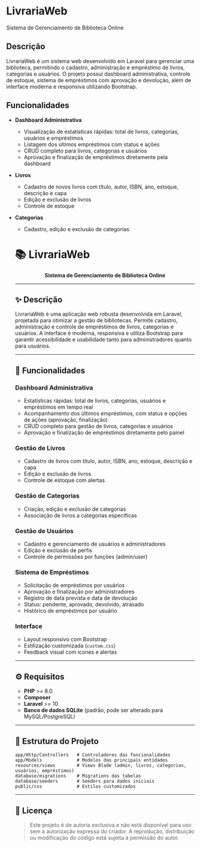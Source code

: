 
# LivrariaWeb

Sistema de Gerenciamento de Biblioteca Online

## Descrição
LivrariaWeb é um sistema web desenvolvido em Laravel para gerenciar uma biblioteca, permitindo o cadastro, administração e empréstimo de livros, categorias e usuários. O projeto possui dashboard administrativa, controle de estoque, sistema de empréstimos com aprovação e devolução, além de interface moderna e responsiva utilizando Bootstrap.

## Funcionalidades

- **Dashboard Administrativa**
	- Visualização de estatísticas rápidas: total de livros, categorias, usuários e empréstimos
	- Listagem dos últimos empréstimos com status e ações
	- CRUD completo para livros, categorias e usuários
	- Aprovação e finalização de empréstimos diretamente pela dashboard

- **Livros**
	- Cadastro de novos livros com título, autor, ISBN, ano, estoque, descrição e capa
	- Edição e exclusão de livros
	- Controle de estoque

- **Categorias**
	- Cadastro, edição e exclusão de categorias


	# 📚 LivrariaWeb

	<p align="center">
	  <b>Sistema de Gerenciamento de Biblioteca Online</b>
	</p>

	---

	## ✨ Descrição

	LivrariaWeb é uma aplicação web robusta desenvolvida em Laravel, projetada para otimizar a gestão de bibliotecas. Permite cadastro, administração e controle de empréstimos de livros, categorias e usuários. A interface é moderna, responsiva e utiliza Bootstrap para garantir acessibilidade e usabilidade tanto para administradores quanto para usuários.

	---

	## 🚀 Funcionalidades

	### Dashboard Administrativa
	- Estatísticas rápidas: total de livros, categorias, usuários e empréstimos em tempo real
	- Acompanhamento dos últimos empréstimos, com status e opções de ações (aprovação, finalização)
	- CRUD completo para gestão de livros, categorias e usuários
	- Aprovação e finalização de empréstimos diretamente pelo painel

	### Gestão de Livros
	- Cadastro de livros com título, autor, ISBN, ano, estoque, descrição e capa
	- Edição e exclusão de livros
	- Controle de estoque com alertas

	### Gestão de Categorias
	- Criação, edição e exclusão de categorias
	- Associação de livros a categorias específicas

	### Gestão de Usuários
	- Cadastro e gerenciamento de usuários e administradores
	- Edição e exclusão de perfis
	- Controle de permissões por funções (admin/user)

	### Sistema de Empréstimos
	- Solicitação de empréstimos por usuários
	- Aprovação e finalização por administradores
	- Registro de data prevista e data de devolução
	- Status: pendente, aprovado, devolvido, atrasado
	- Histórico de empréstimos por usuário

	### Interface
	- Layout responsivo com Bootstrap
	- Estilização customizada (`custom.css`)
	- Feedback visual com ícones e alertas

	---

	## ⚙️ Requisitos

	- **PHP** >= 8.0
	- **Composer**
	- **Laravel** >= 10
	- **Banco de dados SQLite** (padrão, pode ser alterado para MySQL/PostgreSQL)

	---

	## 📂 Estrutura do Projeto

	```
	app/Http/Controllers   # Controladores das funcionalidades
	app/Models             # Modelos das principais entidades
	resources/views        # Views Blade (admin, livros, categorias, usuários, empréstimos)
	database/migrations    # Migrations das tabelas
	database/seeders       # Seeders para dados iniciais
	public/css             # Estilos customizados
	```

	---

	## 📜 Licença

	> Este projeto é de autoria exclusiva e não está disponível para uso sem a autorização expressa do criador. A reprodução, distribuição ou modificação do código está sujeita à permissão do autor.
